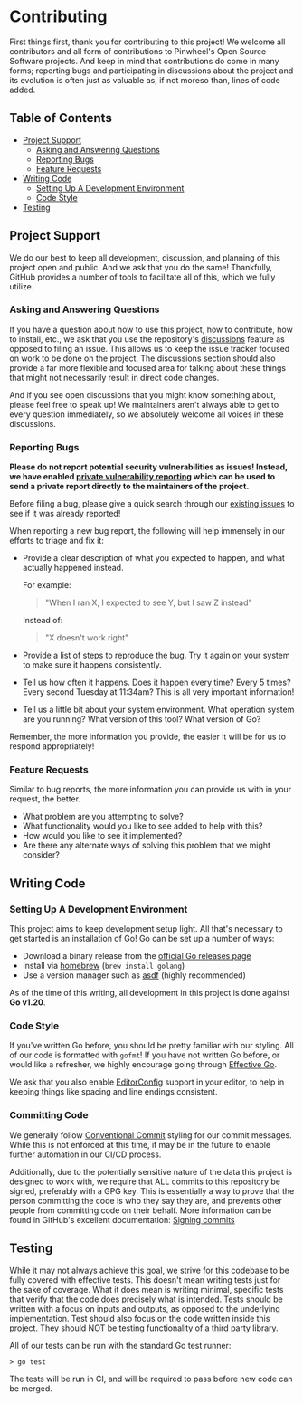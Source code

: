 # Contributing

First things first, thank you for contributing to this project! We welcome all
contributors and all form of contributions to Pinwheel's Open Source Software
projects. And keep in mind that contributions do come in many forms; reporting
bugs and participating in discussions about the project and its evolution is
often just as valuable as, if not moreso than, lines of code added.

## Table of Contents

* [Project Support](#project-support)
  * [Asking and Answering Questions](#asking-and-answering-questions)
  * [Reporting Bugs](#reporting-bugs)
  * [Feature Requests](#feature-requests)
* [Writing Code](#writing-code)
  * [Setting Up A Development Environment](#setting-up-a-development-environment)
  * [Code Style](#code-style)
* [Testing](#testing)


## Project Support

We do our best to keep all development, discussion, and planning of this project
open and public. And we ask that you do the same! Thankfully, GitHub provides a
number of tools to facilitate all of this, which we fully utilize.

### Asking and Answering Questions

If you have a question about how to use this project, how to contribute, how to
install, etc., we ask that you use the repository's [discussions] feature as
opposed to filing an issue. This allows us to keep the issue tracker focused on
work to be done on the project. The discussions section should also provide a
far more flexible and focused area for talking about these things that might not
necessarily result in direct code changes.

And if you see open discussions that you might know something about, please feel
free to speak up! We maintainers aren't always able to get to every question
immediately, so we absolutely welcome all voices in these discussions.

### Reporting Bugs

**Please do not report potential security vulnerabilities as issues! Instead,
we have enabled [private vulnerability reporting] which can be used to send a
private report directly to the maintainers of the project.**

Before filing a bug, please give a quick search through our [existing issues] to
see if it was already reported!

When reporting a new bug report, the following will help immensely in our
efforts to triage and fix it:

* Provide a clear description of what you expected to happen, and what actually
  happened instead.
  
  For example:
  > "When I ran X, I expected to see Y, but I saw Z instead"

  Instead of:
  > "X doesn't work right"

* Provide a list of steps to reproduce the bug. Try it again on your system to
  make sure it happens consistently.
* Tell us how often it happens. Does it happen every time? Every 5 times? Every
  second Tuesday at 11:34am? This is all very important information!
* Tell us a little bit about your system environment. What operation system are
  you running? What version of this tool? What version of Go?

Remember, the more information you provide, the easier it will be for us to
respond appropriately!

### Feature Requests

Similar to bug reports, the more information you can provide us with in your
request, the better.

* What problem are you attempting to solve?
* What functionality would you like to see added to help with this?
* How would you like to see it implemented?
* Are there any alternate ways of solving this problem that we might consider?

## Writing Code

### Setting Up A Development Environment

This project aims to keep development setup light. All that's necessary to get
started is an installation of Go! Go can be set up a number of ways:

* Download a binary release from the [official Go releases page]
* Install via [homebrew] (`brew install golang`)
* Use a version manager such as [asdf] (highly recommended)

As of the time of this writing, all development in this project is done against
**Go v1.20**.

### Code Style

If you've written Go before, you should be pretty familiar with our styling. All
of our code is formatted with `gofmt`! If you have not written Go before, or
would like a refresher, we highly encourage going through [Effective Go].

We ask that you also enable [EditorConfig] support in your editor, to help in
keeping things like spacing and line endings consistent.

### Committing Code

We generally follow [Conventional Commit] styling for our commit messages. While
this is not enforced at this time, it may be in the future to enable further
automation in our CI/CD process.

Additionally, due to the potentially sensitive nature of the data this project
is designed to work with, we require that ALL commits to this repository be
signed, preferably with a GPG key. This is essentially a way to prove that the
person committing the code is who they say they are, and prevents other people
from committing code on their behalf. More information can be found in GitHub's
excellent documentation: [Signing commits]

## Testing

While it may not always achieve this goal, we strive for this codebase to be
fully covered with effective tests. This doesn't mean writing tests just for the
sake of coverage. What it does mean is writing minimal, specific tests that
verify that the code does precisely what is intended. Tests should be written
with a focus on inputs and outputs, as opposed to the underlying implementation.
Test should also focus on the code written inside this project. They should NOT
be testing functionality of a third party library.

All of our tests can be run with the standard Go test runner:

```
> go test
```

The tests will be run in CI, and will be required to pass before new code can be
merged.


[asdf]: https://asdf-vm.com/
[Conventional Commit]: https://www.conventionalcommits.org/en/v1.0.0/
[discussions]: https://github.com/underdog-tech/vulnbot/discussions
[EditorConfig]: https://editorconfig.org/
[Effective Go]: https://go.dev/doc/effective_go
[existing issues]: https://github.com/underdog-tech/vulnbot/issues
[homebrew]: https://brew.sh/
[official Go releases page]: https://go.dev/dl/
[private vulnerability reporting]: https://docs.github.com/en/code-security/security-advisories/guidance-on-reporting-and-writing/privately-reporting-a-security-vulnerability#privately-reporting-a-security-vulnerability
[Signing commits]: https://docs.github.com/en/authentication/managing-commit-signature-verification/signing-commits
